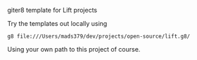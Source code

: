 giter8 template for Lift projects

Try the templates out locally using

    g8 file:///Users/mads379/dev/projects/open-source/lift.g8/

Using your own path to this project of course.
